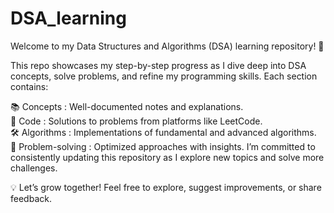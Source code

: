# DSA_learning

Welcome to my Data Structures and Algorithms (DSA) learning repository! 🚀

This repo showcases my step-by-step progress as I dive deep into DSA concepts, solve problems, and refine my programming skills. Each section contains:

📚 Concepts : Well-documented notes and explanations. <br>
🧮 Code : Solutions to problems from platforms like LeetCode. <br>
🛠️ Algorithms : Implementations of fundamental and advanced algorithms. <br>
🧩 Problem-solving : Optimized approaches with insights.
I’m committed to consistently updating this repository as I explore new topics and solve more challenges.

💡 Let’s grow together! Feel free to explore, suggest improvements, or share feedback.
